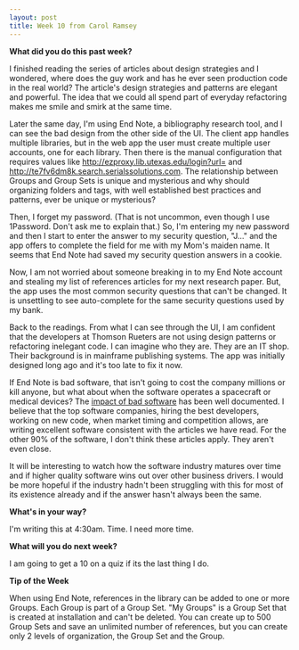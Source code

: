 ```yaml
---
layout: post
title: Week 10 from Carol Ramsey
---
```


**What did you do this past week?**

I finished reading the series of articles about design strategies and I wondered, where does the guy work and has he ever seen production code in the real world? The article's design strategies and patterns are elegant and powerful. The idea that we could all spend part of everyday refactoring makes me smile and smirk at the same time. 

Later the same day, I'm using End Note, a bibliography research tool, and I can see the bad design from the other side of the UI. The client app handles multiple libraries, but in the web app the user must create multiple user accounts, one for each library. Then there is the manual configuration that requires values like http://ezproxy.lib.utexas.edu/login?url= and http://te7fv6dm8k.search.serialssolutions.com. The relationship between Groups and Group Sets is unique and mysterious and why should organizing folders and tags, with well established best practices and patterns, ever be unique or mysterious?

Then, I forget my password. (That is not uncommon, even though I use 1Password. Don't ask me to explain that.) So, I'm entering my new password and then I start to enter the answer to my security question, "J..." and the app offers to complete the field for me with my Mom's maiden name. It seems that End Note had saved my security question answers in a cookie. 

Now, I am not worried about someone breaking in to my End Note account and stealing my list of references articles for my next research paper. But, the app uses the most common security questions that can't be changed. It is unsettling to see auto-complete for the same security questions used by my bank. 

Back to the readings. From what I can see through the UI, I am confident that the developers at Thomson Rueters are not using design patterns or refactoring inelegant code. I can imagine who they are. They are an IT shop. Their background is in mainframe publishing systems. The app was initially designed long ago and it's too late to fix it now. 

If End Note is bad software, that isn't going to cost the company millions or kill anyone, but what about when the software operates a spacecraft or medical devices? The <a href ="https://www.technologyreview.com/s/401594/why-software-is-so-bad/">impact of bad software</a> has been well documented. I believe that the top software companies, hiring the best developers, working on new code, when market timing and competition allows, are writing excellent software consistent with the articles we have read. For the other 90% of the software, I don't think these articles apply. They aren't even close. 

It will be interesting to watch how the software industry matures over time and if higher quality software wins out over other business drivers. I would be more hopeful if the industry hadn't been struggling with this for most of its existence already and if the answer hasn't always been the same. 

**What's in your way?**

I'm writing this at 4:30am. Time. I need more time.  

**What will you do next week?** 

I am going to get a 10 on a quiz if its the last thing I do. 

**Tip of the Week**

When using End Note, references in the library can be added to one or more Groups. Each Group is part of a Group Set. "My Groups" is a Group Set that is created at installation and can't be deleted.  You can create up to 500 Group Sets and save an unlimited number of references, but you can create only 2 levels of organization, the Group Set and the Group. 
 
